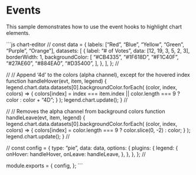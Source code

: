 Events
======

This sample demonstrates how to use the event hooks to highlight chart elements.

\`\`\`js chart-editor // const data = { labels: \[“Red”, “Blue”, “Yellow”, “Green”, “Purple”, “Orange”\], datasets: \[ { label: “\# of Votes”, data: \[12, 19, 3, 5, 2, 3\], borderWidth: 1, backgroundColor: \[ “\#CB4335”, “\#1F618D”, “\#F1C40F”, “\#27AE60”, “\#884EA0”, “\#D35400”, \], }, \], }; //

// // Append ‘4d’ to the colors (alpha channel), except for the hovered index function handleHover(evt, item, legend) { legend.chart.data.datasets\[0\].backgroundColor.forEach( (color, index, colors) =&gt; { colors\[index\] = index === item.index || color.length === 9 ? color : color + “4D”; } ); legend.chart.update(); } //

// // Removes the alpha channel from background colors function handleLeave(evt, item, legend) { legend.chart.data.datasets\[0\].backgroundColor.forEach( (color, index, colors) =&gt; { colors\[index\] = color.length === 9 ? color.slice(0, -2) : color; } ); legend.chart.update(); } //

// const config = { type: “pie”, data: data, options: { plugins: { legend: { onHover: handleHover, onLeave: handleLeave, }, }, }, }; //

module.exports = { config, }; \`\`\`
